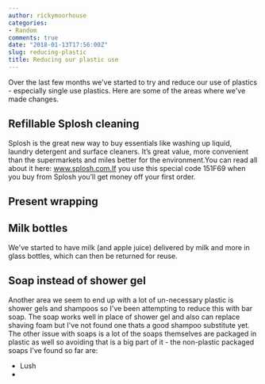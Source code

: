 ```yaml
---
author: rickymoorhouse
categories:
- Random
comments: true
date: "2018-01-13T17:56:00Z"
slug: reducing-plastic
title: Reducing our plastic use
---
```


Over the last few months we've started to try and reduce our use of plastics - especially single use plastics. Here are some of the areas where we've made changes.

## Refillable Splosh cleaning 

Splosh is the great new way to buy essentials like washing up liquid, laundry detergent and surface cleaners. It’s great value, more convenient than the supermarkets and miles better for the environment.You can read all about it here: www.splosh.com.If you use this special code 151F69 when you buy from Splosh you’ll get money off your first order.

## Present wrapping

## Milk bottles

We've started to have milk (and apple juice) delivered by milk and more 
in glass bottles, which can then be returned for reuse.


## Soap instead of shower gel

Another area we seem to end up with a lot of un-necessary plastic is shower gels and shampoos so I've been attempting to reduce this with bar soap.  The soap works well in place of shower gel and also can replace shaving foam but I've not found one thats a good shampoo substitute yet.  The other issue with soaps is a lot of the soaps themselves are packaged in plastic as well so avoiding that is a big part of it - the non-plastic packaged soaps I've found so far are:

 - Lush
 - 
